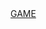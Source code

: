 
<!DOCTYPE html>
<html lang="en">
<head>
    <meta charset="UTF-8">
    <meta name="viewport" content="width=a, initial-scale=1.0">
    <meta http-equiv="X-UA-Compatible" content="ie=edge">
    <title>CLICK HERE</title>
</head>
<body>
    <a href="snake.html">GAME</a>
</body>
</html>

